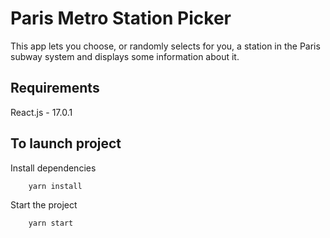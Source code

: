 # Paris Metro Station Picker
This app lets you choose, or randomly selects for you, a station in the Paris subway system and displays some information about it.

## Requirements
React.js - 17.0.1

## To launch project
Install dependencies

        yarn install


Start the project

        yarn start



